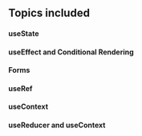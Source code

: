 ## Topics included 

#### useState


#### useEffect and Conditional Rendering


#### Forms


#### useRef


#### useContext


#### useReducer and useContext


